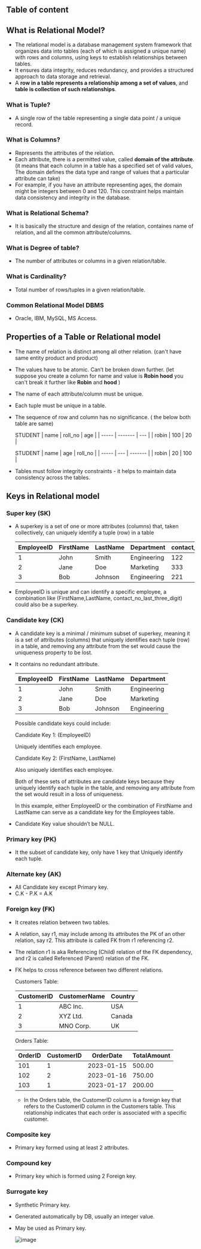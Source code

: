 ## Table of content

## What is Relational Model?

- The relational model is a database management system framework that organizes data into tables (each of which is assigned a unique name) with rows and columns, using keys to establish relationships between tables.
- It ensures data integrity, reduces redundancy, and provides a structured approach to data storage and retrieval.
- A **row in a table represents a relationship among a set of values**, and **table is collection of such relationships**.

### What is Tuple?

- A single row of the table representing a single data point / a unique record.

### What is Columns?

- Represents the attributes of the relation.
- Each attribute, there is a permitted value, called **domain of the attribute**. (it means that each column in a table has a specified set of valid values, The domain defines the data type and range of values that a particular attribute can take)
- For example, if you have an attribute representing ages, the domain might be integers between 0 and 120. This constraint helps maintain data consistency and integrity in the database.

### What is Relational Schema?

- It is basically the structure and design of the relation, containes name of relation, and all the common attribute/columns.

### What is Degree of table?

- The number of attributes or columns in a given relation/table.

### What is Cardinality?

- Total number of rows/tuples in a given relation/table.

### Common Relational Model DBMS

- Oracle, IBM, MySQL, MS Access.

## Properties of a Table or Relational model

- The name of relation is distinct among all other relation. (can't have same entity product and product)
- The values have to be atomic. Can’t be broken down further. (let suppose you create a column for name and value is **Robin hood** you can't break it further like **Robin** and **hood** )
- The name of each attribute/column must be unique.
- Each tuple must be unique in a table.
- The sequence of row and column has no significance. ( the below both table are same)

  STUDENT
  | name | roll_no | age |
  | ----- | ------- | --- |
  | robin | 100 | 20 |

  STUDENT
  | name | age | roll_no |
  | ----- | --- | ------- |
  | robin | 20 | 100 |

- Tables must follow integrity constraints - it helps to maintain data consistency across the tables.

## Keys in Relational model

### Super key (SK)

- A superkey is a set of one or more attributes (columns) that, taken collectively, can uniquely identify a tuple (row) in a table

  | EmployeeID | FirstName | LastName | Department  | contact_no_last_three_digit |
  | ---------- | --------- | -------- | ----------- | --------------------------- |
  | 1          | John      | Smith    | Engineering | 122                         |
  | 2          | Jane      | Doe      | Marketing   | 333                         |
  | 3          | Bob       | Johnson  | Engineering | 221                         |

- EmployeeID is unique and can identify a specific employee, a combination like (FirstName,LastName, contact_no_last_three_digit) could also be a superkey.

### Candidate key (CK)

- A candidate key is a minimal / minimum subset of superkey, meaning it is a set of attributes (columns) that uniquely identifies each tuple (row) in a table, and removing any attribute from the set would cause the uniqueness property to be lost.
- It contains no redundant attribute.

  | EmployeeID | FirstName | LastName | Department  |
  | ---------- | --------- | -------- | ----------- |
  | 1          | John      | Smith    | Engineering |
  | 2          | Jane      | Doe      | Marketing   |
  | 3          | Bob       | Johnson  | Engineering |

  Possible candidate keys could include:

  Candidate Key 1: (EmployeeID)

  Uniquely identifies each employee.

  Candidate Key 2: (FirstName, LastName)

  Also uniquely identifies each employee.

  Both of these sets of attributes are candidate keys because they uniquely identify each tuple in the table, and removing any attribute from the set would result in a loss of uniqueness.

  In this example, either EmployeeID or the combination of FirstName and LastName can serve as a candidate key for the Employees table.

- Candidate Key value shouldn’t be NULL.

### Primary key (PK)

- It the subset of candidate key, only have 1 key that Uniquely identify each tuple.

### Alternate key (AK)

- All Candidate key except Primary key.
- C.K - P.K = A.K

### Foreign key (FK)

- It creates relation between two tables.
- A relation, say r1, may include among its attributes the PK of an other relation, say r2. This attribute is called FK from r1 referencing r2.
- The relation r1 is aka Referencing (Child) relation of the FK dependency, and r2 is called Referenced (Parent) relation of the FK.
- FK helps to cross reference between two different relations.

  Customers Table:

  | CustomerID | CustomerName | Country |
  | ---------- | ------------ | ------- |
  | 1          | ABC Inc.     | USA     |
  | 2          | XYZ Ltd.     | Canada  |
  | 3          | MNO Corp.    | UK      |

  Orders Table:

  | OrderID | CustomerID | OrderDate  | TotalAmount |
  | ------- | ---------- | ---------- | ----------- |
  | 101     | 1          | 2023-01-15 | 500.00      |
  | 102     | 2          | 2023-01-16 | 750.00      |
  | 103     | 1          | 2023-01-17 | 200.00      |

  - In the Orders table, the CustomerID column is a foreign key that refers to the CustomerID column in the Customers table. This relationship indicates that each order is associated with a specific customer.

### Composite key

- Primary key formed using at least 2 attributes.

### Compound key

- Primary key which is formed using 2 Foreign key.

### Surrogate key

- Synthetic Primary key.
- Generated automatically by DB, usually an integer value.
- May be used as Primary key.

  ![image](https://github.com/subrat611/Core-Subject-Notes/assets/77252075/f2fdf75f-8015-4d47-a47a-6340cfea83d1)

